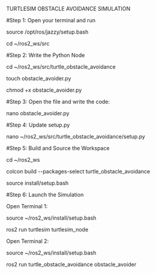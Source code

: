 TURTLESIM OBSTACLE AVOIDANCE SIMULATION

#Step 1: Open your terminal and run

source /opt/ros/jazzy/setup.bash
        
cd ~/ros2_ws/src

#Step 2: Write the Python Node

cd ~/ros2_ws/src/turtle_obstacle_avoidance

touch obstacle_avoider.py

chmod +x obstacle_avoider.py

        
#Step 3: Open the file and write the code:

nano obstacle_avoider.py


#Step 4: Update setup.py

nano ~/ros2_ws/src/turtle_obstacle_avoidance/setup.py


#Step 5: Build and Source the Workspace

cd ~/ros2_ws

colcon build --packages-select turtle_obstacle_avoidance

source install/setup.bash

#Step 6: Launch the Simulation

Open Terminal 1:

source ~/ros2_ws/install/setup.bash

ros2 run turtlesim turtlesim_node

Open Terminal 2:

source ~/ros2_ws/install/setup.bash

ros2 run turtle_obstacle_avoidance obstacle_avoider
